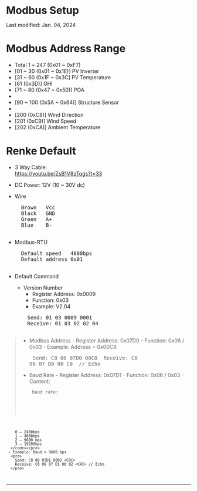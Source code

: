 <span style="font-size:2em; font-weight: bold;">Modbus Setup</span>

Last modified: Jan. 04, 2024

# Modbus Address Range
 - Total 1 ~ 247 (0x01 ~ 0xF7)
 - [01 ~ 30 (0x01 ~ 0x1E)] PV Inverter
 - [31 ~ 60 (0x1F ~ 0x3C] PV Temperature
 - [61 (0x3D)] GHI
 - [71 ~ 80 (0x47 ~ 0x50)] POA
 - 
 - [90 ~ 100 (0x5A ~ 0x64)] Structure Sensor
 - 
 - [200 (0xC8)] Wind Direction
 - [201 (0xC9)] Wind Speed
 - [202 (0xCA)] Ambient Temperature 

# Renke Default
- 3 Way Cable:  
    https://youtu.be/ZsB1V8zTqgs?t=33

- DC Power: 12V (10 ~ 30V dc)
- Wire
    <pre>
	Brown	Vcc
	Black	GND
	Green	A+
	Blue    B-
    </pre>
- Modbus-RTU
    <pre>
    Default speed   4800bps
    Default address 0x01
    </pre>

- Default Command
   - Version Number
   	 - Register Address: 0x0009
	 - Function: 0x03
	 - Example: V2.04
	<pre>
	  Send: 01 03 0009 0001 <CRC>
      Receive: 01 03 02 02 04 <CRC>
    </pre>
> - Modbus Address
    - Register Address: 0x07D0
    - Function: 0x06 / 0x03
    - Example: Address = 0x00C8
	<pre>
	  Send: C8 06 07D0 00C8 <CRC>
      Receive: C8 06 07 D0 00 C8 <CRC> // Echo
    </pre>
> - Baud Rate 
    - Register Address: 0x07D1
    - Function: 0x06 / 0x03
    - Content:
>      <pre><code> baud rate: 
	    0 – 2400bps
	    1 – 4800bps
	    2 – 9600 bps
	    3 – 19200bps 
      </code></pre>
     - Example: Baud = 9600 bps
	  <pre>
	    Send: C8 06 07D1 0002 <CRC>
        Receive: C8 06 07 D1 00 02 <CRC> // Echo
      </pre>

---
